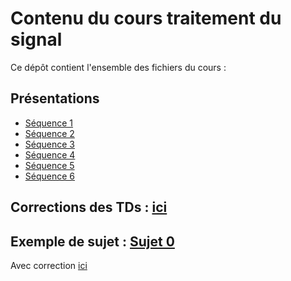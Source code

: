 # Contenu du cours traitement du signal 
Ce dépôt contient l'ensemble des fichiers du cours :
## Présentations
* <a id="raw-url" href="https://raw.githubusercontent.com/fbuloup/pFIEA02CM/main/sequence_1.pdf">Séquence 1</a>
* <a id="raw-url" href="https://raw.githubusercontent.com/fbuloup/pFIEA02CM/main/sequence_2.pdf">Séquence 2</a>
* <a id="raw-url" href="https://raw.githubusercontent.com/fbuloup/pFIEA02CM/main/sequence_3.pdf">Séquence 3</a>
* <a id="raw-url" href="https://raw.githubusercontent.com/fbuloup/pFIEA02CM/main/sequence_4.pdf">Séquence 4</a>
* <a id="raw-url" href="https://raw.githubusercontent.com/fbuloup/pFIEA02CM/main/sequence_5.pdf">Séquence 5</a>
* <a id="raw-url" href="https://raw.githubusercontent.com/fbuloup/pFIEA02CM/main/sequence_6.pdf">Séquence 6</a>
## Corrections des TDs : [ici](https://github.com/fbuloup/pFIEA02CM/tree/main/Corrections%20TDs)
## Exemple de sujet : <a id="raw-url" href="https://raw.githubusercontent.com/fbuloup/pFIEA02CM/main/SUJET_0/FIEA02CM_CF_2022.pdf">Sujet 0</a>
Avec correction [ici](https://github.com/fbuloup/pFIEA02CM/tree/main/SUJET_0)
